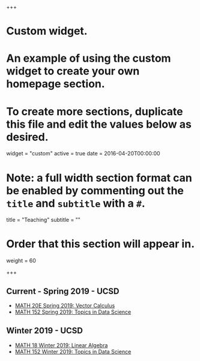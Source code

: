 +++
# Custom widget.
# An example of using the custom widget to create your own homepage section.
# To create more sections, duplicate this file and edit the values below as desired.
widget = "custom"
active = true
date = 2016-04-20T00:00:00

# Note: a full width section format can be enabled by commenting out the `title` and `subtitle` with a `#`.
title = "Teaching"
subtitle = ""

# Order that this section will appear in.
weight = 60

+++

## Current - Spring 2019 - UCSD
  * [MATH 20E Spring 2019: Vector Calculus](https://www.thanghuynh.io/teaching/math20e_spring2019/home/)
  * [MATH 152 Spring 2019: Topics in Data Science](https://www.thanghuynh.io/teaching/math152_spring19/home/)

  
## Winter 2019 - UCSD
  * [MATH 18 Winter 2019: Linear Algebra](https://www.thanghuynh.io/teaching/math18_winter19/home.html)
  * [MATH 152 Winter 2019: Topics in Data Science](https://www.thanghuynh.io/teaching/math152_winter19/home.html)




